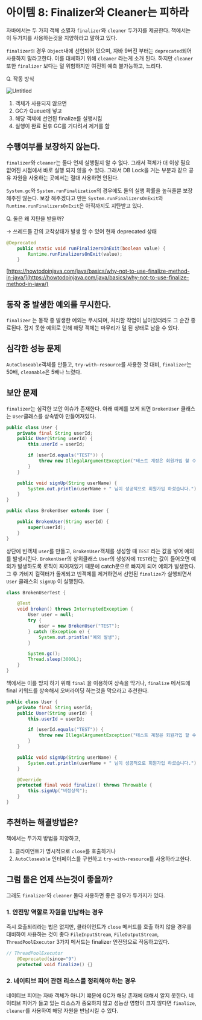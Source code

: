 # 아이템 8: Finalizer와 Cleaner는 피하라
자바에서는 두 가지 객체 소멸자 `finalizer`와 `cleaner` 두가지를 제공한다.
책에서는 이 두가지를 사용하는것을 지양하라고 말하고 있다.

`finalizer의` 경우 `Object`내에 선언되어 있으며, 자바 9버전 부터는 `deprecated`되어 사용하지 말라고한다.
이를 대체하기 위해 `cleaner` 라는게 소개 된다. 하지만 `cleaner` 또한 `finalizer` 보다는 덜 위험하지만 여전히 예측 불가능하고, 느리다.


Q. 작동 방식

![Untitled](https://s3-us-west-2.amazonaws.com/secure.notion-static.com/c8159fad-4263-4c9c-aac4-fd64ff5756c5/Untitled.png)

1. 객체가 사용되지 않으면
2. GC가 Queue에 넣고
3. 해당 객체에 선언된 finalize를 실행시킴
4. 실행이 완료 된후 GC를 기다려서 제거를 함


## 수행여부를 보장하지 않는다.
`finalizer`와 `cleaner`는 둘다 언제 실행될지 알 수 없다. 그래서 객체가 더 이상 필요 없어진 시점에서 바로 실행 되지 않을 수 있다.
그래서 DB Lock을 거는 부분과 같으 공유 자원을 사용하는 곳에서는 절대 사용하면 안된다.

`System.gc`와 `System.runFinalization`의 경우에도 둘의 실행 확률을 높혀줄뿐 보장해주진 않는다.
보장 해주겠다고 만든 `System.runFinalizersOnExit`와 `Runtime.runFinalizersOnExit`은 아직까지도 지탄받고 있다.

Q. 둘은 왜 지탄을 받을까?

→ 쓰레드들 간의 교착상태가 발생 할 수 있어 현재 deprecated 상태

```java
@Deprecated
    public static void runFinalizersOnExit(boolean value) {
        Runtime.runFinalizersOnExit(value);
    }
```

[https://howtodoinjava.com/java/basics/why-not-to-use-finalize-method-in-java/](https://howtodoinjava.com/java/basics/why-not-to-use-finalize-method-in-java/)


## 동작 중 발생한 예외를 무시한다.
`finalizer` 는 동작 중 발생한 예외는 무시되며, 처리할 작업이 남아있더라도 그 순간 종료된다. 
잡지 못한 예외로 인해 해당 객체는 마무리가 덜 된 상태로 남을 수 있다.

## 심각한 성능 문제
`AutoCloseable`객체를 만들고, `try-with-resource`를 사용한 것 대비, `finalizer`는 50배, `cleanable`은 5배나 느렸다.


## 보안 문제
`finalizer`는 심각한 보안 이슈가 존재한다. 아래 예제를 보게 되면 `BrokenUser` 클래스는 `User`클래스를 상속받아 만들어져있다.

```java
public class User {
    private final String userId;
    public User(String userId) {
        this.userId = userId;

        if (userId.equals("TEST")) {
            throw new IllegalArgumentException("테스트 계정은 회원가입 할 수 없습니다.");
        }
    }

    public void signUp(String userName) {
        System.out.println(userName + " 님이 성공적으로 회원가입 하셨습니다.");
    }
}
```

```java
public class BrokenUser extends User {

    public BrokenUser(String userId) {
        super(userId);
    }
}

```
상단에 빈객체 `user`를 만들고,  `BrokenUser`객체를 생성할 때 `TEST` 라는 값을 넣어 예외를 발생시킨다.
`BrokenUser`의 상위클래스 `User`의 생성자에 `TEST`라는 값이 들어오면 예외가 발생하도록 로직이 짜여져있기 때문에 catch문으로 빠지게 되어
예외가 발생한다. 그 후 가비지 컬랙터가 돌게되고 빈객체를 제거하면서 선언된 `finalize`가 실행되면서 `User` 클래스의 `signUp` 이 실행된다. 

```java
class BrokenUserTest {

    @Test
    void broken() throws InterruptedException {
        User user = null;
        try {
            user = new BrokenUser("TEST");
        } catch (Exception e) {
            System.out.println("예외 발생");
        }

        System.gc();
        Thread.sleep(3000L);
    }
}
```
책에서는 이를 방지 하기 위해 `final` 을 이용하여 상속을 막거나, `finalize` 메서드에 final 키워드를 상속해서 오버라이딩 하는것을 막으라고 추천한다.

```java
public class User {
    private final String userId;
    public User(String userId) {
        this.userId = userId;

        if (userId.equals("TEST")) {
            throw new IllegalArgumentException("테스트 계정은 회원가입 할 수 없습니다.");
        }
    }

    public void signUp(String userName) {
        System.out.println(userName + " 님이 성공적으로 회원가입 하셨습니다.");
    }

    @Override
    protected final void finalize() throws Throwable {
        this.signUp("비정상적");
    }
}
```



## 추천하는 해결방법은?
책에서는 두가지 방법을 지양하고, 
1. 클라이언트가 명시적으로 `close`를 호출하거나
2. `AutoCloseable` 인터페이스를 구현하고 `try-with-resource`를 사용하라고한다.

## 그럼 둘은 언제 쓰는것이 좋을까?
그래도 `finalizer`와 `cleaner` 둘다 사용하면 좋은 경우가 두가지가 있다.

### 1. 안전망 역할로 자원을 반납하는 경우
즉시 호출되리라는 법은 없지만, 클라이언트가 `close` 메서드를 호출 하지 않을 경우를 대비하여 사용하는 것이 좋다
`FileInputStream`, `FileOutputStream`, `ThreadPoolExecutor` 3가지 메서드는 finalizer 안전망으로 작동하고있다.

```java
// ThreadPoolExecutor
    @Deprecated(since="9")
    protected void finalize() {}
```

### 2. 네이티브 피어 관련 리소스를 정리해야 하는 경우
네이티브 피어는 자바 객체가 아니기 떄문에 GC가 해당 존재에 대해서 알지 못한다. 네이티브 피어가 들고 있는 리소스가 중요하지 않고 성능상 영향이 크지 않다면
`finalize`, `cleaner`를 사용하여 해당 자원을 반납시킬 수 있다.
